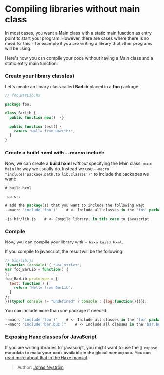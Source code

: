 [tags]: / "libraries,javascript"

# Compiling libraries without main class

In most cases, you want a Main class with a static main function as entry point to start your program. 
However, there are cases where there is no need for this - for example if you are writing a library
that other programs will be using. 

Here's how you can compile your code without having a Main class and a static entry main function:

### Create your library class(es)

Let's create an library class called **BarLib** placed in a **foo** package: 
```haxe
// foo.BarLib.hx

package foo;

class BarLib {
  public function new()  {}

  public function test() {
    return 'Hello from BarLib!';
  }
}
```

### Create a build.hxml with --macro include
Now, we can create a **build.hxml** *without* specifying the Main class `-main Main` the way we usually do. 
Instead we use `--macro "include('package.path.to.lib.classes')"` to include the packages we want:

```haxe
# build.hxml

-cp src 

# add the package(s) that you want to include the following way: 
--macro "include('foo')"    # <- Include all classes in the 'foo' package

-js bin/lib.js    # <- Compile library, in this case to javascript

```



### Compile

Now, you can compile your library with `> haxe build.hxml`.

If you compile to javascript, the result will be the following: 
```javascript
// bin/lib.js
(function (console) { "use strict";
var foo_BarLib = function() {
};
foo_BarLib.prototype = {
  test: function() {
    return "Hello from BarLib";
  }
};
})(typeof console != "undefined" ? console : {log:function(){}});
```

You can include more than one package if needed:
```haxe
--macro "include('foo')"    # <- Include all classes in the 'foo' package
--macro "include('bar.buz')"    # <- Include all classes in the 'bar.buz' package
```

### Exposing Haxe classes for JavaScript

If you are writing libraries for javascript, you might want to use the `@:expose` metadata to make your code available in the global namespace. You can [read more about that in the Haxe manual](http://haxe.org/manual/target-javascript-expose.html).

> Author: [Jonas Nyström](https://github.com/cambiata)
